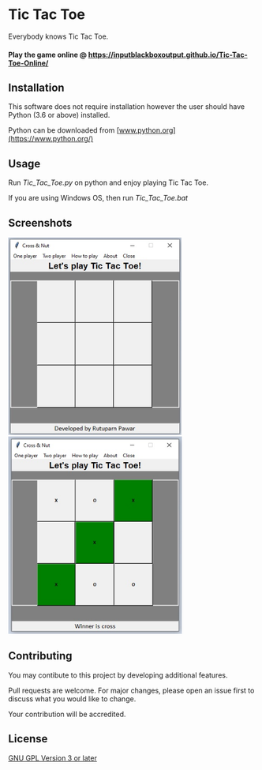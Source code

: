 # Tic Tac Toe
Everybody knows Tic Tac Toe.

#### Play the game online @ https://inputblackboxoutput.github.io/Tic-Tac-Toe-Online/

## Installation
This software does not require installation however the user should have Python (3.6 or above) installed.

Python can be downloaded from [www.python.org](https://www.python.org/)


## Usage
Run *Tic_Tac_Toe.py* on python and enjoy playing Tic Tac Toe.

If you are using  Windows OS, then run *Tic_Tac_Toe.bat*

## Screenshots
<img src="https://github.com/InputBlackBoxOutput/Tic-Tac-Toe/blob/master/images/Screenshot1.jpg" height=400 alt="Screenshot1">
<img src="https://github.com/InputBlackBoxOutput/Tic-Tac-Toe/blob/master/images/Screenshot2.jpg" height=400 alt="Screenshot2">

## Contributing
You may contibute to this project by developing additional features.

Pull requests are welcome. For major changes, please open an issue first to discuss what you would like to change.

Your contribution will be accredited.

## License
[GNU GPL Version 3 or later](https://www.gnu.org/licenses/gpl-3.0.en.html)
